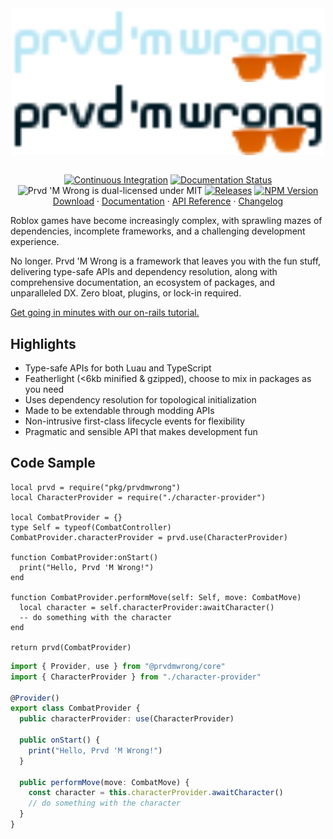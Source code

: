 <div align="center">
<img
  align="center"
  src="./assets/wordmark-dark.svg#gh-dark-mode-only"
  alt="Prvd 'M Wrong"
  width="500px"/>
<img
  align="center"
  src="./assets/wordmark-light.svg#gh-light-mode-only"
  alt="Prvd 'M Wrong"
  width="500px"/>

<br/>
<br/>

[![Continuous Integration](https://img.shields.io/github/actions/workflow/status/prvdmwrong/prvdmwrong/ci.yml?style=flat-square&label=Continuous%20Integration)](https://github.com/prvdmwrong/prvdmwrong/actions/workflows/ci.yml)
[![Documentation Status](https://img.shields.io/github/actions/workflow/status/prvdmwrong/prvdmwrong/docs.yml?style=flat-square&label=Documentation)](https://github.com/prvdmwrong/prvdmwrong/actions/workflows/docs.yml)<br/>
![Prvd 'M Wrong is dual-licensed under MIT](https://img.shields.io/badge/license-MIT%20or%20Apache%202.0-blue?style=flat-square)
[![Releases](https://img.shields.io/github/v/tag/prvdmwrong/prvdmwrong?&style=flat-square)](https://github.com/prvdmwrong/prvdmwrong/releases)
[![NPM Version](https://img.shields.io/npm/v/%40prvdmwrong%2Fcore?style=flat-square)](https://www.npmjs.com/package/@prvdmwrong/core)
</br>
<a href="https://github.com/prvdmwrong/prvdmwrong/releases">Download</a> ·
<a href="https://prvdmwrong.github.io/prvdmwrong/0.2">Documentation</a> ·
<a href="https://prvdmwrong.github.io/prvdmwrong/0.2/api-reference">API Reference</a> ·
<a href="CHANGELOG.md">Changelog</a>
</div>

Roblox games have become increasingly complex, with sprawling mazes of
dependencies, incomplete frameworks, and a challenging development experience.

No longer. Prvd 'M Wrong is a framework that leaves you with the fun stuff,
delivering type-safe APIs and dependency resolution, along with comprehensive
documentation, an ecosystem of packages, and unparalleled DX. Zero bloat,
plugins, or lock-in required.

[Get going in minutes with our on-rails tutorial.](https://prvdmwrong.github.io/prvdmwrong/latest/tutorials/)

## Highlights

- Type-safe APIs for both Luau and TypeScript
- Featherlight (<6kb minified & gzipped), choose to mix in packages as you need
- Uses dependency resolution for topological initialization
- Made to be extendable through modding APIs
- Non-intrusive first-class lifecycle events for flexibility
- Pragmatic and sensible API that makes development fun

## Code Sample

```Luau
local prvd = require("pkg/prvdmwrong")
local CharacterProvider = require("./character-provider")

local CombatProvider = {}
type Self = typeof(CombatController)
CombatProvider.characterProvider = prvd.use(CharacterProvider)

function CombatProvider:onStart()
  print("Hello, Prvd 'M Wrong!")
end

function CombatProvider.performMove(self: Self, move: CombatMove)
  local character = self.characterProvider:awaitCharacter()
  -- do something with the character
end

return prvd(CombatProvider)
```

```TypeScript
import { Provider, use } from "@prvdmwrong/core"
import { CharacterProvider } from "./character-provider"

@Provider()
export class CombatProvider {
  public characterProvider: use(CharacterProvider)

  public onStart() {
    print("Hello, Prvd 'M Wrong!")
  }

  public performMove(move: CombatMove) {
    const character = this.characterProvider.awaitCharacter()
    // do something with the character
  }
}
```
